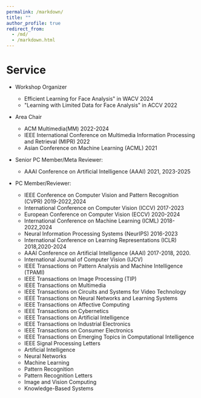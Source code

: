 ```yaml
---
permalink: /markdown/
title: ""
author_profile: true
redirect_from: 
  - /md/
  - /markdown.html
---
```


Service
======
* Workshop Organizer
  * Efficient Learning for Face Analysis" in WACV 2024
  * "Learning with Limited Data for Face Analysis" in ACCV 2022
 
* Area Chair
  * ACM Multimedia(MM) 2022-2024
  * IEEE International Conference on Multimedia Information Processing and Retrieval (MIPR) 2022
  * Asian Conference on Machine Learning (ACML) 2021

* Senior PC Member/Meta Reviewer:
  * AAAI Conference on Artificial Intelligence (AAAI) 2021, 2023-2025
  
* PC Member/Reviewer:
  * IEEE Conference on Computer Vision and Pattern Recognition (CVPR) 2019-2022,2024
  * International Conference on Computer Vision (ICCV) 2017-2023
  * European Conference on Computer Vision (ECCV) 2020-2024
  * International Conference on Machine Learning (ICML) 2018-2022,2024
  * Neural Information Processing Systems (NeurIPS) 2016-2023
  * International Conference on Learning Representations (ICLR) 2018,2020-2024
  * AAAI Conference on Artificial Intelligence (AAAI) 2017-2018, 2020.
  * International Journal of Computer Vision (IJCV)
  * IEEE Transactions on Pattern Analysis and Machine Intelligence (TPAMI)
  * IEEE Transactions on Image Processing (TIP)
  * IEEE Transactions on Multimedia
  * IEEE Transactions on Circuits and Systems for Video Technology
  * IEEE Transactions on Neural Networks and Learning Systems
  * IEEE Transactions on Affective Computing
  * IEEE Transactions on Cybernetics
  * IEEE Transactions on Artificial Intelligence
  * IEEE Transactions on Industrial Electronics
  * IEEE Transactions on Consumer Electronics
  * IEEE Transactions on Emerging Topics in Computational Intelligence
  * IEEE Signal Processing Letters
  * Artificial Intelligence
  * Neural Networks
  * Machine Learning
  * Pattern Recognition
  * Pattern Recognition Letters
  * Image and Vision Computing
  * Knowledge-Based Systems

